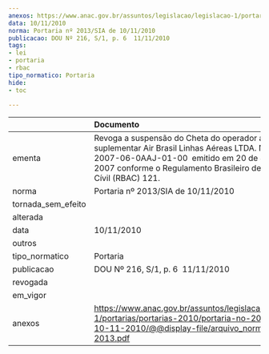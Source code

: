 ```yaml
---
anexos: https://www.anac.gov.br/assuntos/legislacao/legislacao-1/portarias/portarias-2010/portaria-no-2013-sia-de-10-11-2010/@@display-file/arquivo_norma/PA2010-2013.pdf
data: 10/11/2010
norma: Portaria nº 2013/SIA de 10/11/2010
publicacao: DOU Nº 216, S/1, p. 6  11/11/2010
tags:
- lei
- portaria
- rbac
tipo_normatico: Portaria
hide: 
- toc 
 
---
```


|                    | Documento                                                                                                                                                                                                         |
|:-------------------|:------------------------------------------------------------------------------------------------------------------------------------------------------------------------------------------------------------------|
| ementa             | Revoga a suspensão do Cheta do operador aéreo suplementar Air Brasil Linhas Aéreas LTDA. Número 2007-06-0AAJ-01-00  emitido em 20 de Junho de 2007 conforme o Regulamento Brasileiro de Aviação Cívil (RBAC) 121. |
| norma              | Portaria nº 2013/SIA de 10/11/2010                                                                                                                                                                                |
| tornada_sem_efeito |                                                                                                                                                                                                                   |
| alterada           |                                                                                                                                                                                                                   |
| data               | 10/11/2010                                                                                                                                                                                                        |
| outros             |                                                                                                                                                                                                                   |
| tipo_normatico     | Portaria                                                                                                                                                                                                          |
| publicacao         | DOU Nº 216, S/1, p. 6  11/11/2010                                                                                                                                                                                 |
| revogada           |                                                                                                                                                                                                                   |
| em_vigor           |                                                                                                                                                                                                                   |
| anexos             | https://www.anac.gov.br/assuntos/legislacao/legislacao-1/portarias/portarias-2010/portaria-no-2013-sia-de-10-11-2010/@@display-file/arquivo_norma/PA2010-2013.pdf                                                 |